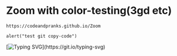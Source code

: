 # Zoom with color-testing(3gd etc)
```
https://codeandpranks.github.io/Zoom
```
```
alert("test git copy-code")
```
[![Typing SVG](https://readme-typing-svg.demolab.com?font=Fira+Code&duration=3000&pause=300&color=F7697A&background=A1A1A100&width=435&lines=Welcome+to+code+and+pranks%2Ca+interaktiv+live+test+page+for+easy++code+fun.;+live+test+page+for++code+fun.)](https://git.io/typing-svg)
